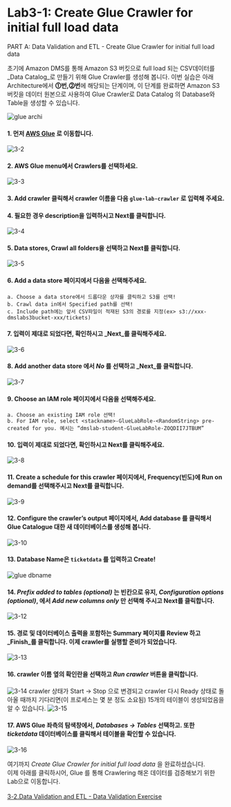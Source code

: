 # Lab3-1: Create Glue Crawler for initial full load data

PART A: Data Validation and ETL - Create Glue Crawler for initial full load data



초기에 Amazon DMS를 통해 Amazon S3 버킷으로 full load 되는 CSV데이터를 _Data Catalog_로 만들기 위해 Glue Crawler를 생성해 봅니다.
이번 실습은 아래 Architecture에서 **⓵번,⓶번**에 해당되는 단계이며, 이 단계를 완료하면 Amazon S3 버킷을 데이터 원본으로 사용하여 Glue Crawler로 Data Catalog 의 Database와 Table을 생성할 수 있습니다.


![glue archi](../../images/1-2.png)


#### 1. 먼저 [**AWS Glue**](https://console.aws.amazon.com/glue/home) 로 이동합니다.

![3-2](https://user-images.githubusercontent.com/105655711/197322091-1206248a-1e51-464f-8699-feb3d58c57f1.png)

#### 2. AWS Glue menu에서 Crawlers를 선택하세요.

![3-3](https://user-images.githubusercontent.com/105655711/197322192-f7d1fffd-ae03-4542-a950-771ef1693e54.png)

#### 3. Add crawler 클릭해서 crawler 이름을 다음 `glue-lab-crawler` 로 입력해 주세요.

#### 4. 필요한 경우 description을 입력하시고 Next를 클릭합니다.

![3-4](https://user-images.githubusercontent.com/105655711/197322549-43c6cf83-439a-4518-b3aa-f4d9bbdf9214.png)

#### 5. **Data stores**, **Crawl all folders**을 선택하고 Next를 클릭합니다.

![3-5](https://user-images.githubusercontent.com/105655711/197322794-99e0b1fd-9804-476c-913b-a5619db3cef3.png)

#### 6. **Add a data store** 페이지에서 다음을 선택해주세요.

```
a. Choose a data store에서 드롭다운 상자를 클릭하고 S3를 선택!
b. Crawl data in에서 Specified path를 선택!
c. Include path에는 앞서 CSV파일이 적재된 S3의 경로를 지정(ex> s3://xxx-dmslabs3bucket-xxx/tickets)
```

#### 7. 입력이 제대로 되었다면, 확인하시고 _Next_를 클릭해주세요.

![3-6](https://user-images.githubusercontent.com/105655711/197323218-92a189f4-fbd5-4468-9f72-a5f748377c79.png)

#### 8. Add another data store 에서 _No_ 를 선택하고 _Next_를 클릭합니다.

![3-7](https://user-images.githubusercontent.com/105655711/197323390-b930a39c-3906-4fdf-b5f7-6db58693cde9.png)

#### 9. Choose an IAM role 페이지에서 다음을 선택해주세요.

```
a. Choose an existing IAM role 선택!
b. For IAM role, select <stackname>-GlueLabRole-<RandomString> pre-created for you. 예시는 “dmslab-student-GlueLabRole-ZOQDII7JTBUM”
```

#### 10. 입력이 제대로 되었다면, 확인하시고 Next를 클릭해주세요.

![3-8](https://user-images.githubusercontent.com/105655711/197323529-0a57634d-1762-49b2-87c5-785e6771b7a9.png)

#### 11. Create a schedule for this crawler 페이지에서, Frequency(빈도)에 Run on demand를 선택해주시고 Next를 클릭합니다.

![3-9](https://user-images.githubusercontent.com/105655711/197323658-99c39a1c-f441-4257-bfd0-c6ea91a10567.png)

#### 12. Configure the crawler’s output 페이지에서, Add database 를 클릭해서 Glue Catalogue 대한 새 데이터베이스를 생성해 봅니다.

![3-10](https://user-images.githubusercontent.com/105655711/197323830-4218bed8-6cf5-4c0e-ab83-a7364fe99dee.png)

#### 13. Database Name은 `ticketdata` 를 입력하고 Create! 

![glue dbname](https://user-images.githubusercontent.com/105655711/197323929-4c4bf4a3-29a3-4539-bd04-fe9d7b964b98.png)


#### 14. _Prefix added to tables (optional)_ 는 빈칸으로 유지, _Configuration options (optional)_, 에서 _Add new columns only_ 만 선택해 주시고 Next를 클릭합니다.

![3-12](https://user-images.githubusercontent.com/105655711/197324429-f8c8ecfc-6c58-43a4-835c-89ef061092b3.png)

#### 15. 경로 및 데이터베이스 출력을 포함하는 Summary 페이지를 Review 하고 _Finish_를 클릭합니다. 이제 crawler를 실행할 준비가 되었습니다.

![3-13](https://user-images.githubusercontent.com/105655711/197324560-fe0549ac-3eac-4113-b6f8-07156ffcee79.png)

#### 16. crawler 이름 옆의 확인란을 선택하고 _Run crawler_ 버튼을 클릭합니다.

![3-14](https://user-images.githubusercontent.com/105655711/197324657-8ddd0537-d1ee-423c-bfaf-321e837e9fb4.png) crawler 상태가 Start → Stop 으로 변경되고 crawler 다시 Ready 상태로 돌아올 때까지 기다리면(이 프로세스는 몇 분 정도 소요됨) 15개의 테이블이 생성되었음을 알 수 있습니다. ![3-15](https://user-images.githubusercontent.com/105655711/197324661-77fb4c75-697a-4400-bec3-69535f97a918.png)

#### 17. AWS Glue 좌측의 탐색창에서, _Databases → Tables_ 선택하고. 또한 _ticketdata_ 데이터베이스를 클릭해서 테이블을 확인할 수 있습니다.

![3-16](https://user-images.githubusercontent.com/105655711/197324724-b8ce8369-1469-412c-9089-cea04ac8fd5a.png)

여기까지 _Create Glue Crawler for initial full load data_ 을 완료하셨습니다.\
이제 아래를 클릭하시어, Glue 를 통해 Crawlering 해온 데이터를 검증해보기 위한 Lab으로 이동합니다.\
\
[3-2.Data Validation and ETL - Data Validation Exercise](3-2.datavalidationexercise.md)
